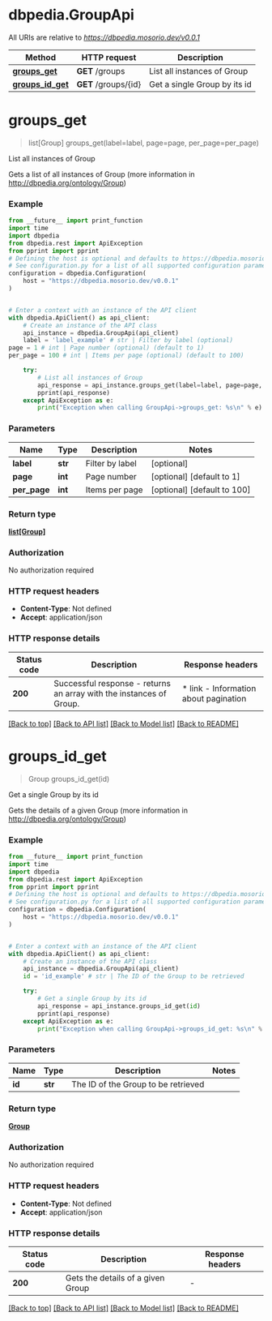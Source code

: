 # dbpedia.GroupApi

All URIs are relative to *https://dbpedia.mosorio.dev/v0.0.1*

Method | HTTP request | Description
------------- | ------------- | -------------
[**groups_get**](GroupApi.md#groups_get) | **GET** /groups | List all instances of Group
[**groups_id_get**](GroupApi.md#groups_id_get) | **GET** /groups/{id} | Get a single Group by its id


# **groups_get**
> list[Group] groups_get(label=label, page=page, per_page=per_page)

List all instances of Group

Gets a list of all instances of Group (more information in http://dbpedia.org/ontology/Group)

### Example

```python
from __future__ import print_function
import time
import dbpedia
from dbpedia.rest import ApiException
from pprint import pprint
# Defining the host is optional and defaults to https://dbpedia.mosorio.dev/v0.0.1
# See configuration.py for a list of all supported configuration parameters.
configuration = dbpedia.Configuration(
    host = "https://dbpedia.mosorio.dev/v0.0.1"
)


# Enter a context with an instance of the API client
with dbpedia.ApiClient() as api_client:
    # Create an instance of the API class
    api_instance = dbpedia.GroupApi(api_client)
    label = 'label_example' # str | Filter by label (optional)
page = 1 # int | Page number (optional) (default to 1)
per_page = 100 # int | Items per page (optional) (default to 100)

    try:
        # List all instances of Group
        api_response = api_instance.groups_get(label=label, page=page, per_page=per_page)
        pprint(api_response)
    except ApiException as e:
        print("Exception when calling GroupApi->groups_get: %s\n" % e)
```

### Parameters

Name | Type | Description  | Notes
------------- | ------------- | ------------- | -------------
 **label** | **str**| Filter by label | [optional] 
 **page** | **int**| Page number | [optional] [default to 1]
 **per_page** | **int**| Items per page | [optional] [default to 100]

### Return type

[**list[Group]**](Group.md)

### Authorization

No authorization required

### HTTP request headers

 - **Content-Type**: Not defined
 - **Accept**: application/json

### HTTP response details
| Status code | Description | Response headers |
|-------------|-------------|------------------|
**200** | Successful response - returns an array with the instances of Group. |  * link - Information about pagination <br>  |

[[Back to top]](#) [[Back to API list]](../README.md#documentation-for-api-endpoints) [[Back to Model list]](../README.md#documentation-for-models) [[Back to README]](../README.md)

# **groups_id_get**
> Group groups_id_get(id)

Get a single Group by its id

Gets the details of a given Group (more information in http://dbpedia.org/ontology/Group)

### Example

```python
from __future__ import print_function
import time
import dbpedia
from dbpedia.rest import ApiException
from pprint import pprint
# Defining the host is optional and defaults to https://dbpedia.mosorio.dev/v0.0.1
# See configuration.py for a list of all supported configuration parameters.
configuration = dbpedia.Configuration(
    host = "https://dbpedia.mosorio.dev/v0.0.1"
)


# Enter a context with an instance of the API client
with dbpedia.ApiClient() as api_client:
    # Create an instance of the API class
    api_instance = dbpedia.GroupApi(api_client)
    id = 'id_example' # str | The ID of the Group to be retrieved

    try:
        # Get a single Group by its id
        api_response = api_instance.groups_id_get(id)
        pprint(api_response)
    except ApiException as e:
        print("Exception when calling GroupApi->groups_id_get: %s\n" % e)
```

### Parameters

Name | Type | Description  | Notes
------------- | ------------- | ------------- | -------------
 **id** | **str**| The ID of the Group to be retrieved | 

### Return type

[**Group**](Group.md)

### Authorization

No authorization required

### HTTP request headers

 - **Content-Type**: Not defined
 - **Accept**: application/json

### HTTP response details
| Status code | Description | Response headers |
|-------------|-------------|------------------|
**200** | Gets the details of a given Group |  -  |

[[Back to top]](#) [[Back to API list]](../README.md#documentation-for-api-endpoints) [[Back to Model list]](../README.md#documentation-for-models) [[Back to README]](../README.md)

